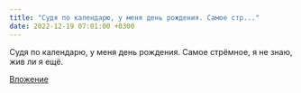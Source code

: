 ```yaml
---
title: "Судя по календарю, у меня день рождения. Самое стр..."
date: 2022-12-19 07:01:00 +0300
---
```


Судя по календарю, у меня день рождения. Самое стрёмное, я не знаю, жив ли я ещё.

[Вложение](/assets/vk_photos/4/fgyueB8T7C8.jpg)
